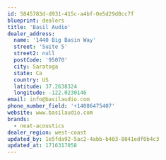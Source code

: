 ```yaml
---
id: 5845783d-d931-415c-a4bf-0e5d29d8cc7f
blueprint: dealers
title: 'Basil Audio'
dealer_address:
  name: '1440 Big Basin Way'
  street: 'Suite 5'
  street2: null
  postCode: '95070'
  city: Saratoga
  state: Ca
  country: US
  latitude: 37.2638324
  longitude: -122.0230146
email: info@basilaudio.com
phone_number_field: '+14086475407'
website: www.basilaudio.com
brands:
  - neat-acoustics
dealer_region: west-coast
updated_by: 1e5fda92-5ac2-4abb-b403-8041edf0b4c3
updated_at: 1716317058
---
```


